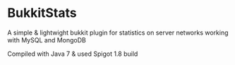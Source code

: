 # BukkitStats
A simple &amp; lightwight bukkit plugin for statistics on server networks working with MySQL and MongoDB

Compiled with Java 7 & used Spigot 1.8 build
